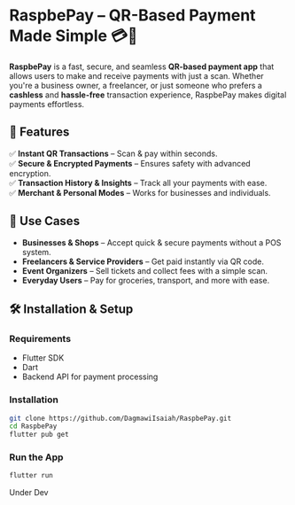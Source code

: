 # **RaspbePay – QR-Based Payment Made Simple** 💳📲  

**RaspbePay** is a fast, secure, and seamless **QR-based payment app** that allows users to make and receive payments with just a scan. Whether you're a business owner, a freelancer, or just someone who prefers a **cashless** and **hassle-free** transaction experience, RaspbePay makes digital payments effortless.  

## 🚀 **Features**  

✅ **Instant QR Transactions** – Scan & pay within seconds.  
✅ **Secure & Encrypted Payments** – Ensures safety with advanced encryption.  
✅ **Transaction History & Insights** – Track all your payments with ease.  
✅ **Merchant & Personal Modes** – Works for businesses and individuals.  

## 🎯 **Use Cases**  

- **Businesses & Shops** – Accept quick & secure payments without a POS system.  
- **Freelancers & Service Providers** – Get paid instantly via QR code.  
- **Event Organizers** – Sell tickets and collect fees with a simple scan.  
- **Everyday Users** – Pay for groceries, transport, and more with ease.  

## 🛠 **Installation & Setup**  

### **Requirements**  
- Flutter SDK  
- Dart  
- Backend API for payment processing  

### **Installation**  

```bash
git clone https://github.com/DagmawiIsaiah/RaspbePay.git
cd RaspbePay
flutter pub get
```

### **Run the App**  

```bash
flutter run
```

Under Dev
